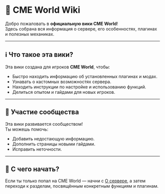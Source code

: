 # 📖 CME World Wiki

Добро пожаловать в **официальную вики CME World**!  
Здесь собрана вся информация о сервере, его особенностях, плагинах и полезных механиках.  

---

## ℹ️ Что такое эта вики?

Эта вики создана для игроков **CME World**, чтобы:  
- Быстро находить информацию об установленных плагинах и модах.  
- Узнавать о кастомных возможностях сервера.  
- Находить инструкции по настройке и использованию функций.  
- Делиться опытом и гайдами для новых игроков.  

---

## 🤝 Участие сообщества

Эта вики развивается сообществом!  
Ты можешь помочь:  
- Добавить недостающую информацию.  
- Дополнить страницы новыми гайдами.  
- Исправить неточности.  

---

## 🚀 С чего начать?

Если ты только попал на CME World — начни с [О сервере](/), а затем переходи к разделам, посвящённым конкретным функциям и плагинам.  

